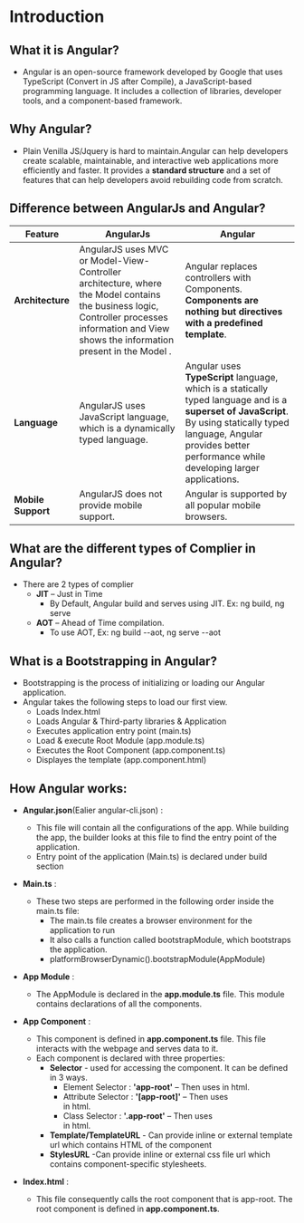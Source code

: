 # Introduction

## What it is Angular?
* Angular is an open-source framework developed by Google that uses TypeScript (Convert in JS after Compile), a JavaScript-based programming language. It includes a collection of libraries, developer tools, and a component-based framework.

## Why Angular?
* Plain Venilla JS/Jquery is hard to maintain.Angular can help developers create scalable, maintainable, and interactive web applications more efficiently and faster. It provides a **standard structure** and a set of features that can help developers avoid rebuilding code from scratch.

## Difference between AngularJs and Angular?

 | **Feature**             |**AngularJs**                              | **Angular**                                 |
|----------------------------------------------|----------------------------------------------|----------------------------------------------|
| **Architecture**          | AngularJS uses MVC or Model-View-Controller architecture, where the Model contains the business logic, Controller processes information and View shows the information present in the Model . | Angular replaces controllers with Components. **Components are nothing but directives with a predefined template**. |
| **Language**          | AngularJS uses JavaScript language, which is a dynamically typed language. | Angular uses **TypeScript** language, which is a statically typed language and is a **superset of JavaScript**. By using statically typed language, Angular provides better performance while developing larger applications.  |
| **Mobile Support**          | AngularJS does not provide mobile support.  | Angular is supported by all popular mobile browsers. |

## What are the different types of Complier in Angular? 
* There are 2 types of complier 
    * **JIT** – Just in Time 
        * By Default, Angular build and serves using JIT. Ex: ng build, ng serve 
    * **AOT** – Ahead of Time compilation. 
        * To use AOT, Ex: ng build --aot, ng serve --aot 

## What is a Bootstrapping in Angular? 

* Bootstrapping is the process of initializing or loading our Angular application. 
* Angular takes the following steps to load our first view. 
    * Loads Index.html 
    * Loads Angular & Third-party libraries & Application 
    * Executes application entry point (main.ts) 
    * Load & execute Root Module (app.module.ts) 
    * Executes the Root Component (app.component.ts) 
    * Displayes the template (app.component.html) 

## How Angular works:
* **Angular.json**(Ealier angular-cli.json) :
    * This file will contain all the configurations of the app. While building the app, the builder looks at this file to find the entry point of the application. 
    * Entry point of the application (Main.ts) is declared under build section 

* **Main.ts** :
    * These two steps are performed in the following order inside the main.ts file: 
        * The main.ts file creates a browser environment for the application to run  
        * It also calls a function called bootstrapModule, which bootstraps the application.  
        * platformBrowserDynamic().bootstrapModule(AppModule)

* **App Module** : 
    * The AppModule is declared in the **app.module.ts** file. This module contains declarations of all the components. 

* **App Component** :
    * This component is defined in **app.component.ts** file. This file interacts with the webpage and serves data to it. 
    * Each component is declared with three properties: 
        * **Selector** - used for accessing the component. It can be defined in 3 ways. 
            * Element Selector : **'app-root'** – Then uses <app-root> in html. 
            * Attribute Selector : **'[app-root]'** – Then uses <div app-root></div> in html. 
            * Class Selector : **'.app-root'** – Then uses <div class="app-root"></div> in html. 
        * **Template/TemplateURL** - Can provide inline or external template url which contains HTML of the component 
        * **StylesURL** -Can provide inline or external css file url which contains component-specific stylesheets.

* **Index.html** :
    * This file consequently calls the root component that is app-root. The root component is defined in **app.component.ts**. 
